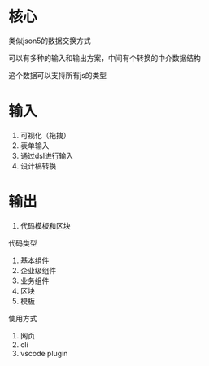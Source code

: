 # 核心
类似json5的数据交换方式

可以有多种的输入和输出方案，中间有个转换的中介数据结构

这个数据可以支持所有js的类型


 # 输入
 
 1. 可视化（拖拽）
 2. 表单输入
 3. 通过dsl进行输入
 4. 设计稿转换


# 输出
1. 代码模板和区块


代码类型

1. 基本组件
2. 企业级组件
3. 业务组件
4. 区块
5. 模板

使用方式

1. 网页
2. cli
3. vscode plugin
